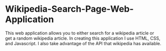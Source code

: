 # Wikipedia-Search-Page-Web-Application
This web application allows you to either search for a wikipedia article or get a random wikipedia article. In creating this application I use HTML, CSS, and Javascript. I also take advantage of the API that wikipedia has available.
